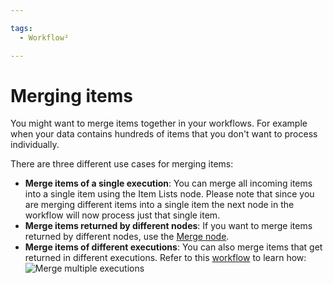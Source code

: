 ```yaml
---

tags:
  - Workflow²

---
```


# Merging items

You might want to merge items together in your workflows. For example when your data contains hundreds of items that you don't want to process individually. 

There are three different use cases for merging items:

* **Merge items of a single execution**: You can merge all incoming items into a single item using the Item Lists node. Please note that since you are merging different items into a single item the next node in the workflow will now process just that single item.
* **Merge items returned by different nodes**: If you want to merge items returned by different nodes, use the [Merge node](/workflow/integrations/core-nodes/workflow-nodes-base.merge/).
* **Merge items of different executions**: You can also merge items that get returned in different executions. Refer to this [workflow](https://n8n.io/workflows/1160) to learn how:
    ![Merge multiple executions](/_images/flow-logic/merging/multiple_merge.png)
